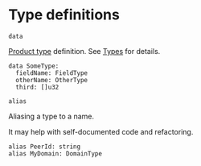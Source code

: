 # Type definitions

`data`

[Product type](../types.md#products) definition. See [Types](../types.md) for details.

```text
data SomeType:
  fieldName: FieldType
  otherName: OtherType
  third: []u32
```

`alias`

Aliasing a type to a name.

It may help with self-documented code and refactoring.

```text
alias PeerId: string
alias MyDomain: DomainType
```

